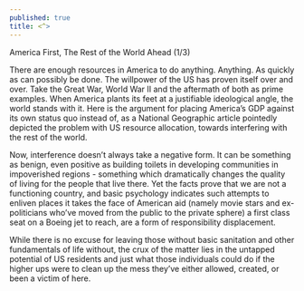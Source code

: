 ```yaml
---
published: true
title: <^>
---
```

America First, The Rest of the World Ahead (1/3)

There are enough resources in America to do anything. Anything. As quickly as can possibly be done. The willpower of the US has proven itself over and over. Take the Great War, World War II and the aftermath of both as prime examples. When America plants its feet at a justifiable ideological angle, the world stands with it. Here is the argument for placing America’s GDP against its own status quo instead of, as a National Geographic article pointedly depicted the problem with US resource allocation, towards interfering with the rest of the world.

Now, interference doesn’t always take a negative form. It can be something as benign, even positive as building toilets in developing communities in impoverished regions - something which dramatically changes the quality of living for the people that live there. Yet the facts prove that we are not a functioning country, and basic psychology indicates such attempts to enliven places it takes the face of American aid (namely movie stars and ex-politicians who’ve moved from the public to the private sphere) a first class seat on a Boeing jet to reach, are a form of responsibility displacement. 

While there is no excuse for leaving those without basic sanitation and other fundamentals of life without, the crux of the matter lies in the untapped potential of US residents and just what those individuals could do if the higher ups were to clean up the mess they’ve either allowed, created, or been a victim of here.
